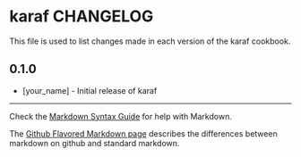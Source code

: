 karaf CHANGELOG
===============

This file is used to list changes made in each version of the karaf cookbook.

0.1.0
-----
- [your_name] - Initial release of karaf

- - -
Check the [Markdown Syntax Guide](http://daringfireball.net/projects/markdown/syntax) for help with Markdown.

The [Github Flavored Markdown page](http://github.github.com/github-flavored-markdown/) describes the differences between markdown on github and standard markdown.
